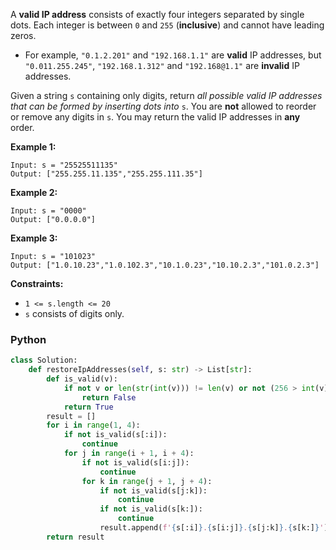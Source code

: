 A  **valid IP address**  consists of exactly four integers separated by single dots. Each integer is between  `0`  and  `255`  (**inclusive**) and cannot have leading zeros.

-   For example,  `"0.1.2.201"`  and  `"192.168.1.1"`  are  **valid**  IP addresses, but  `"0.011.255.245"`,  `"192.168.1.312"`  and  `"192.168@1.1"`  are  **invalid**  IP addresses.

Given a string  `s`  containing only digits, return  _all possible valid IP addresses that can be formed by inserting dots into_ `s`. You are  **not**  allowed to reorder or remove any digits in  `s`. You may return the valid IP addresses in  **any**  order.

**Example 1:**
```
Input: s = "25525511135"
Output: ["255.255.11.135","255.255.111.35"]
```

**Example 2:**
```
Input: s = "0000"
Output: ["0.0.0.0"]
```

**Example 3:**
```
Input: s = "101023"
Output: ["1.0.10.23","1.0.102.3","10.1.0.23","10.10.2.3","101.0.2.3"]
```

**Constraints:**

-   `1 <= s.length <= 20`
-   `s`  consists of digits only.


### Python
```python
class Solution:
    def restoreIpAddresses(self, s: str) -> List[str]:
        def is_valid(v):
            if not v or len(str(int(v))) != len(v) or not (256 > int(v) > -1):
                return False
            return True
        result = []
        for i in range(1, 4):
            if not is_valid(s[:i]):
                continue
            for j in range(i + 1, i + 4):
                if not is_valid(s[i:j]):
                    continue
                for k in range(j + 1, j + 4):
                    if not is_valid(s[j:k]):
                        continue
                    if not is_valid(s[k:]):
                        continue
                    result.append(f'{s[:i]}.{s[i:j]}.{s[j:k]}.{s[k:]}')
        return result                    
```